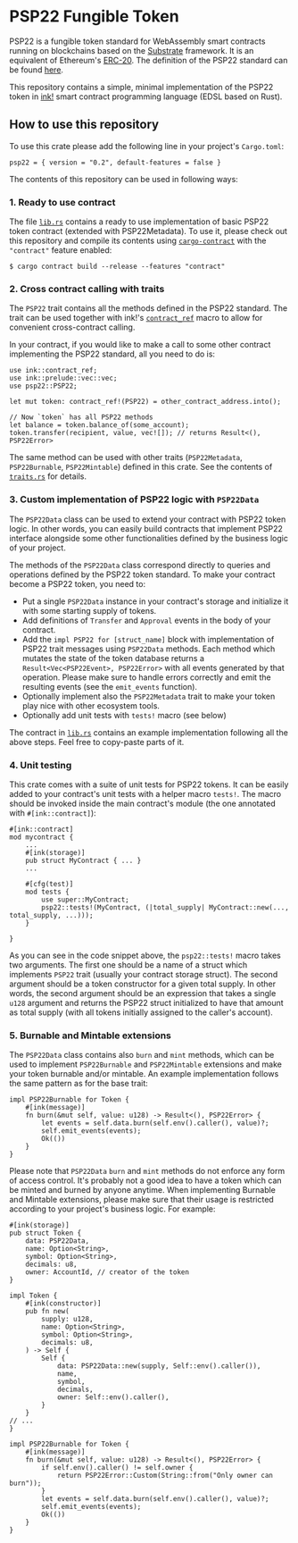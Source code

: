 # PSP22 Fungible Token

PSP22 is a fungible token standard for WebAssembly smart contracts running on blockchains based on the [Substrate][substrate] framework. It is an equivalent of Ethereum's [ERC-20][erc20]. The definition of the PSP22 standard can be found [here][psp22].

This repository contains a simple, minimal implementation of the PSP22 token in [ink!][ink] smart contract programming language (EDSL based on Rust).

## How to use this repository

To use this crate please add the following line in your project's `Cargo.toml`:
```
psp22 = { version = "0.2", default-features = false }
```

The contents of this repository can be used in following ways:

### 1. Ready to use contract

The file [`lib.rs`][lib] contains a ready to use implementation of basic PSP22 token contract (extended with PSP22Metadata). To use it, please check out this repository and compile its contents using [`cargo-contract`][cargo-contract] with the `"contract"` feature enabled:
```
$ cargo contract build --release --features "contract"
```
### 2. Cross contract calling with traits

The `PSP22` trait contains all the methods defined in the PSP22 standard. The trait can be used together with ink!'s [`contract_ref`][contract_ref] macro to allow for convenient cross-contract calling.

In your contract, if you would like to make a call to some other contract implementing the PSP22 standard, all you need to do is:
```
use ink::contract_ref;
use ink::prelude::vec::vec;
use psp22::PSP22;

let mut token: contract_ref!(PSP22) = other_contract_address.into();

// Now `token` has all PSP22 methods
let balance = token.balance_of(some_account);
token.transfer(recipient, value, vec![]); // returns Result<(), PSP22Error>
```

The same method can be used with other traits (`PSP22Metadata`, `PSP22Burnable`, `PSP22Mintable`) defined in this crate. See the contents of [`traits.rs`][traits] for details.

### 3. Custom implementation of PSP22 logic with `PSP22Data`

The `PSP22Data` class can be used to extend your contract with PSP22 token logic. In other words, you can easily build contracts that implement PSP22 interface alongside some other functionalities defined by the business logic of your project.

The methods of the `PSP22Data` class correspond directly to queries and operations defined by the PSP22 token standard. To make your contract become a PSP22 token, you need to:
 - Put a single `PSP22Data` instance in your contract's storage and initialize it with some starting supply of tokens.
 - Add definitions of `Transfer` and `Approval` events in the body of your contract.
 - Add the `impl PSP22 for [struct_name]` block with implementation of PSP22 trait messages using `PSP22Data` methods. Each method which mutates the state of the token database returns a `Result<Vec<PSP22Event>, PSP22Error>` with all events generated by that operation. Please make sure to handle errors correctly and emit the resulting events (see the `emit_events` function).
 - Optionally implement also the `PSP22Metadata` trait to make your token play nice with other ecosystem tools.
 - Optionally add unit tests with `tests!` macro (see below)

The contract in [`lib.rs`][lib] contains an example implementation following all the above steps. Feel free to copy-paste parts of it.

### 4. Unit testing

This crate comes with a suite of unit tests for PSP22 tokens. It can be easily added to your contract's unit tests with a helper macro `tests!`. The macro should be invoked inside the main contract's module (the one annotated with `#[ink::contract]`):
```
#[ink::contract]
mod mycontract {
    ...
    #[ink(storage)]
    pub struct MyContract { ... }
    ...

    #[cfg(test)]
    mod tests {
        use super::MyContract;
        psp22::tests!(MyContract, (|total_supply| MyContract::new(..., total_supply, ...)));
    }

}
```
As you can see in the code snippet above, the `psp22::tests!` macro takes two arguments. The first one should be a name of a struct which implements `PSP22` trait (usually your contract storage struct). The second argument should be a token constructor for a given total supply. In other words, the second argument should be an expression that takes a single `u128` argument and returns the PSP22 struct initialized to have that amount as total supply (with all tokens initially assigned to the caller's account).

### 5. Burnable and Mintable extensions

The `PSP22Data` class contains also `burn` and `mint` methods, which can be used to implement `PSP22Burnable` and `PSP22Mintable` extensions and make your token burnable and/or mintable. An example implementation follows the same pattern as for the base trait:
```
impl PSP22Burnable for Token {
    #[ink(message)]
    fn burn(&mut self, value: u128) -> Result<(), PSP22Error> {
        let events = self.data.burn(self.env().caller(), value)?;
        self.emit_events(events);
        Ok(())
    }
}
```
Please note that `PSP22Data` `burn` and `mint` methods do not enforce any form of access control. It's probably not a good idea to have a token which can be minted and burned by anyone anytime. When implementing Burnable and Mintable extensions, please make sure that their usage is restricted according to your project's business logic. For example:
```
#[ink(storage)]
pub struct Token {
    data: PSP22Data,
    name: Option<String>,
    symbol: Option<String>,
    decimals: u8,
    owner: AccountId, // creator of the token
}

impl Token {
    #[ink(constructor)]
    pub fn new(
        supply: u128,
        name: Option<String>,
        symbol: Option<String>,
        decimals: u8,
    ) -> Self {
        Self {
            data: PSP22Data::new(supply, Self::env().caller()),
            name,
            symbol,
            decimals,
            owner: Self::env().caller(),
        }
    }
// ...
}

impl PSP22Burnable for Token {
    #[ink(message)]
    fn burn(&mut self, value: u128) -> Result<(), PSP22Error> {
        if self.env().caller() != self.owner {
            return PSP22Error::Custom(String::from("Only owner can burn"));
        }
        let events = self.data.burn(self.env().caller(), value)?;
        self.emit_events(events);
        Ok(())
    }
}
```


[lib]: ./lib.rs
[traits]: ./traits.rs
[ink]: https://use.ink
[substrate]: https://substrate.io
[cargo-contract]: https://github.com/paritytech/cargo-contract
[erc20]: https://ethereum.org/en/developers/docs/standards/tokens/erc-20/
[psp22]: https://github.com/w3f/PSPs/blob/master/PSPs/psp-22.md
[contract_ref]: https://paritytech.github.io/ink/ink/macro.contract_ref.html